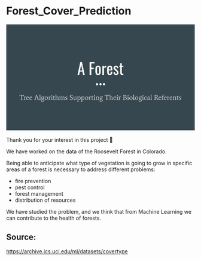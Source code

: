 # Forest_Cover_Prediction

![img](src/img/A_Forest_title.jpg)

Thank you for your interest in this project 🙂

We have worked on the data of the Roosevelt Forest in Colorado.

Being able to anticipate what type of vegetation is going to grow in specific areas of a forest is necessary to address different problems:

- fire prevention
- pest control
- forest management
- distribution of resources

We have studied the problem, and we think that from Machine Learning we can contribute to the health of forests.

## Source:

https://archive.ics.uci.edu/ml/datasets/covertype